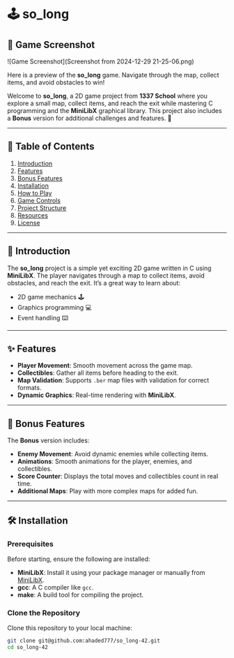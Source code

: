 # 🕹️ so_long

## 📸 Game Screenshot

![Game Screenshot](Screenshot from 2024-12-29 21-25-06.png)

Here is a preview of the **so_long** game. Navigate through the map, collect items, and avoid obstacles to win!

Welcome to **so_long**, a 2D game project from **1337 School** where you explore a small map, collect items, and reach the exit while mastering C programming and the **MiniLibX** graphical library. This project also includes a **Bonus** version for additional challenges and features. 🚀

---

## 📜 Table of Contents

1. [Introduction](#-introduction)
2. [Features](#-features)
3. [Bonus Features](#-bonus-features)
4. [Installation](#-installation)
5. [How to Play](#-how-to-play)
6. [Game Controls](#-game-controls)
7. [Project Structure](#-project-structure)
8. [Resources](#-resources)
9. [License](#-license)

---

## 🌟 Introduction

The **so_long** project is a simple yet exciting 2D game written in C using **MiniLibX**. The player navigates through a map to collect items, avoid obstacles, and reach the exit. It’s a great way to learn about:

- 2D game mechanics 🕹️
- Graphics programming 💻
- Event handling ⌨️

---

## ✨ Features

- **Player Movement**: Smooth movement across the game map.
- **Collectibles**: Gather all items before heading to the exit.
- **Map Validation**: Supports `.ber` map files with validation for correct formats.
- **Dynamic Graphics**: Real-time rendering with **MiniLibX**.

---

## 🚀 Bonus Features

The **Bonus** version includes:

- **Enemy Movement**: Avoid dynamic enemies while collecting items.
- **Animations**: Smooth animations for the player, enemies, and collectibles.
- **Score Counter**: Displays the total moves and collectibles count in real time.
- **Additional Maps**: Play with more complex maps for added fun.

---

## 🛠 Installation

### Prerequisites

Before starting, ensure the following are installed:

- **MiniLibX**: Install it using your package manager or manually from [MiniLibX](https://harm-smits.github.io/42docs/libs/minilibx).
- **gcc**: A C compiler like `gcc`.
- **make**: A build tool for compiling the project.

### Clone the Repository

Clone this repository to your local machine:
```bash
git clone git@github.com:ahaded777/so_long-42.git
cd so_long-42
